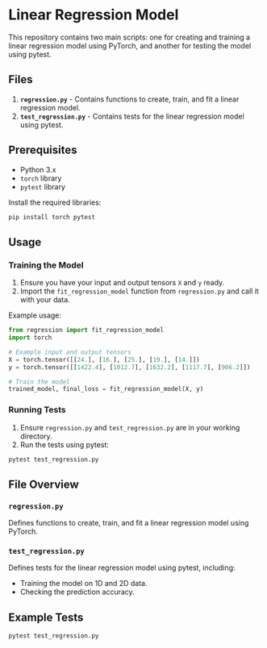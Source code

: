 # Linear Regression Model

This repository contains two main scripts: one for creating and training a linear regression model using PyTorch, and another for testing the model using pytest.

## Files

1. **`regression.py`** - Contains functions to create, train, and fit a linear regression model.
2. **`test_regression.py`** - Contains tests for the linear regression model using pytest.

## Prerequisites

- Python 3.x
- `torch` library
- `pytest` library

Install the required libraries:

```sh
pip install torch pytest
```

## Usage

### Training the Model

1. Ensure you have your input and output tensors `X` and `y` ready.
2. Import the `fit_regression_model` function from `regression.py` and call it with your data.

Example usage:

```python
from regression import fit_regression_model
import torch

# Example input and output tensors
X = torch.tensor([[24.], [16.], [25.], [19.], [14.]])
y = torch.tensor([[1422.4], [1012.7], [1632.2], [1117.7], [906.2]])

# Train the model
trained_model, final_loss = fit_regression_model(X, y)
```

### Running Tests

1. Ensure `regression.py` and `test_regression.py` are in your working directory.
2. Run the tests using pytest:

```sh
pytest test_regression.py
```

## File Overview

### `regression.py`

Defines functions to create, train, and fit a linear regression model using PyTorch.

### `test_regression.py`

Defines tests for the linear regression model using pytest, including:
- Training the model on 1D and 2D data.
- Checking the prediction accuracy.

## Example Tests

```sh
pytest test_regression.py
```

